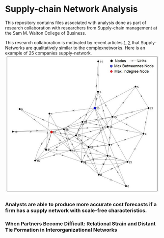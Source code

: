 # Supply-chain Network Analysis

This repository contains files associated with analysis done as part of research collaboration with researchers from Supply-chain management 
at the Sam M. Walton College of Business. 

This research collaboration is motivated by recent articles [1](https://www.emeraldinsight.com/doi/full/10.1108/01443571311307343),
[2](https://www.tandfonline.com/doi/abs/10.1080/00207540500142274) that Supply-Networks are qualitatively similar to the complexnetworks.
Here is an example of 25 companies supply-network.
<img src="25Node_network.jpg" title="plot of chunk unnamed-chunk-12" alt="plot of chunk unnamed-chunk-12" style="display: block; margin: auto;" />
### Analysts are able to produce more accurate cost forecasts if a firm has a supply network with scale-free characteristics.

### When Partners Become Difficult: Relational Strain and Distant Tie Formation in Interorganizational Networks
